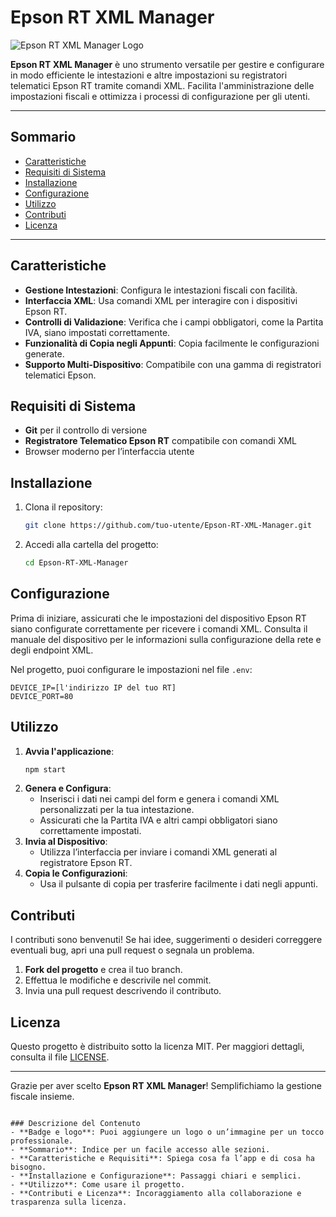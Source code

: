 # Epson RT XML Manager

![Epson RT XML Manager Logo](icon.ico)

**Epson RT XML Manager** è uno strumento versatile per gestire e configurare in modo efficiente le intestazioni e altre impostazioni su registratori telematici Epson RT tramite comandi XML. Facilita l'amministrazione delle impostazioni fiscali e ottimizza i processi di configurazione per gli utenti.

---

## Sommario

- [Caratteristiche](#caratteristiche)
- [Requisiti di Sistema](#requisiti-di-sistema)
- [Installazione](#installazione)
- [Configurazione](#configurazione)
- [Utilizzo](#utilizzo)
- [Contributi](#contributi)
- [Licenza](#licenza)

---

## Caratteristiche

- **Gestione Intestazioni**: Configura le intestazioni fiscali con facilità.
- **Interfaccia XML**: Usa comandi XML per interagire con i dispositivi Epson RT.
- **Controlli di Validazione**: Verifica che i campi obbligatori, come la Partita IVA, siano impostati correttamente.
- **Funzionalità di Copia negli Appunti**: Copia facilmente le configurazioni generate.
- **Supporto Multi-Dispositivo**: Compatibile con una gamma di registratori telematici Epson.

## Requisiti di Sistema

- **Git** per il controllo di versione
- **Registratore Telematico Epson RT** compatibile con comandi XML
- Browser moderno per l’interfaccia utente

## Installazione

1. Clona il repository:
   ```bash
   git clone https://github.com/tuo-utente/Epson-RT-XML-Manager.git
   ```
2. Accedi alla cartella del progetto:
   ```bash
   cd Epson-RT-XML-Manager
   ```

## Configurazione

Prima di iniziare, assicurati che le impostazioni del dispositivo Epson RT siano configurate correttamente per ricevere i comandi XML. Consulta il manuale del dispositivo per le informazioni sulla configurazione della rete e degli endpoint XML.

Nel progetto, puoi configurare le impostazioni nel file `.env`:
```plaintext
DEVICE_IP=[l'indirizzo IP del tuo RT]
DEVICE_PORT=80
```

## Utilizzo

1. **Avvia l'applicazione**:
   ```bash
   npm start
   ```
2. **Genera e Configura**:
   - Inserisci i dati nei campi del form e genera i comandi XML personalizzati per la tua intestazione.
   - Assicurati che la Partita IVA e altri campi obbligatori siano correttamente impostati.
3. **Invia al Dispositivo**:
   - Utilizza l’interfaccia per inviare i comandi XML generati al registratore Epson RT.
4. **Copia le Configurazioni**:
   - Usa il pulsante di copia per trasferire facilmente i dati negli appunti.

## Contributi

I contributi sono benvenuti! Se hai idee, suggerimenti o desideri correggere eventuali bug, apri una pull request o segnala un problema.

1. **Fork del progetto** e crea il tuo branch.
2. Effettua le modifiche e descrivile nel commit.
3. Invia una pull request descrivendo il contributo.

## Licenza

Questo progetto è distribuito sotto la licenza MIT. Per maggiori dettagli, consulta il file [LICENSE](LICENSE).

---

Grazie per aver scelto **Epson RT XML Manager**! Semplifichiamo la gestione fiscale insieme.
```

### Descrizione del Contenuto
- **Badge e logo**: Puoi aggiungere un logo o un’immagine per un tocco professionale.
- **Sommario**: Indice per un facile accesso alle sezioni.
- **Caratteristiche e Requisiti**: Spiega cosa fa l’app e di cosa ha bisogno.
- **Installazione e Configurazione**: Passaggi chiari e semplici.
- **Utilizzo**: Come usare il progetto.
- **Contributi e Licenza**: Incoraggiamento alla collaborazione e trasparenza sulla licenza.
